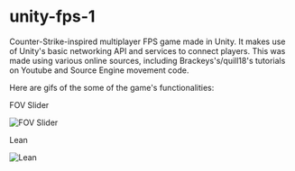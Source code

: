 # unity-fps-1
Counter-Strike-inspired multiplayer FPS game made in Unity. It makes use of Unity's basic networking API and services to connect players. This was made using various online sources, including Brackeys's/quill18's tutorials on Youtube and Source Engine movement code.

Here are gifs of the some of the game's functionalities:

FOV Slider

![FOV Slider](https://i.imgur.com/1wGPnsb.gif)


Lean

![Lean](https://i.imgur.com/cSwDPPG.gif)
